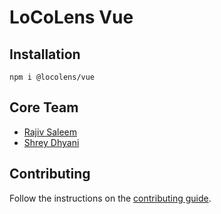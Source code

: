 # LoCoLens Vue

## Installation

```
npm i @locolens/vue
```

## Core Team

- [Rajiv Saleem](https://x.com/rjv_im)
- [Shrey Dhyani](https://x.com/ShreyDhyani)

## Contributing

Follow the instructions on the [contributing guide](https://github.com/locolens/locolens/blob/main/contributing.md).
